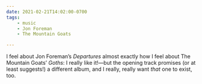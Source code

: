 ```yaml
---
date: 2021-02-21T14:02:00-0700
tags:
    - music
    - Jon Foreman
    - The Mountain Goats

---
```


I feel about Jon Foreman’s <cite>Departures</cite> almost exactly how I feel about The Mountain Goats’ <cite>Goths</cite>: I really like it!—but the opening track promises (or at least suggests!) a different album, and I really, really want *that* one to exist, too.